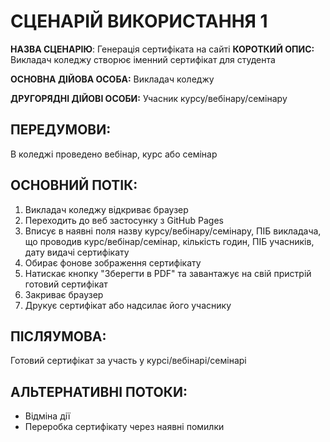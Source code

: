 # СЦЕНАРІЙ ВИКОРИСТАННЯ 1

**НАЗВА СЦЕНАРІЮ**:	Генерація сертифіката на сайті
**КОРОТКИЙ ОПИС:** Викладач коледжу створює іменний сертифікат для студента

**ОСНОВНА ДІЙОВА ОСОБА:** Викладач коледжу

**ДРУГОРЯДНІ ДІЙОВІ ОСОБИ:** Учасник курсу/вебінару/семінару

## ПЕРЕДУМОВИ:

В коледжі проведено вебінар, курс або семінар

## ОСНОВНИЙ ПОТІК:
1.	Викладач коледжу відкриває браузер
2.	Переходить до веб застосунку з GitHub Pages
3.	Вписує в наявні поля назву курсу/вебінару/семінару, ПІБ викладача, що проводив курс/вебінар/семінар, кількість годин, ПІБ учасників, дату видачі сертифікату
4.	Обирає фонове зображення сертифікату
5.	Натискає кнопку "Зберегти в PDF" та завантажує на свій пристрій готовий сертифікат
6.	Закриває браузер
7.	Друкує сертифікат або надсилає його учаснику

## ПІСЛЯУМОВА:

Готовий сертифікат за участь у курсі/вебінарі/семінарі

## АЛЬТЕРНАТИВНІ ПОТОКИ:

* Відміна дії
* Переробка сертифікату через наявні помилки
